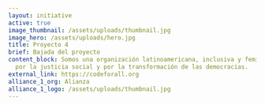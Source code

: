 ```yaml
---
layout: initiative
active: true
image_thumbnail: /assets/uploads/thumbnail.jpg
image_hero: /assets/uploads/hero.jpg
title: Proyecto 4
brief: Bajada del proyecto
content_block: Somos una organización latinoamericana, inclusiva y feminista que lucha
  por la justicia social y por la transformación de las democracias.
external_link: https://codeforall.org
alliance_1_org: Alianza
alliance_1_logo: /assets/uploads/thumbnail.jpg
---
```

